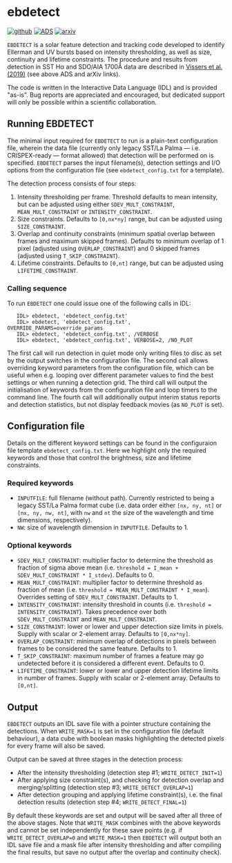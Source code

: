 # ebdetect
[![github](https://img.shields.io/badge/GitHub-grviss%2Febdetect-blue.svg?style=flat)](https://github.com/grviss/ebdetect)
[![ADS](https://img.shields.io/badge/ADS-arXiv190107975V-red.svg)](https://ui.adsabs.harvard.edu/abs/2019arXiv190107975V/abstract)
[![arxiv](https://img.shields.io/badge/arxiv-1901.07975-orange.svg?style=flat)](https://arxiv.org/abs/1901.07975)

`EBDETECT` is a solar feature detection and tracking code developed to identify Ellerman and UV bursts based on intensity thresholding, as well as size, continuity and lifetime constraints. The procedure and results from detection in SST H&alpha; and SDO/AIA 1700Å data are described in [Vissers et al. (2019)](https://arxiv.org/abs/1901.07975) (see above ADS and arXiv links).

The code is written in the Interactive Data Language (IDL) and is provided "as-is". Bug reports are appreciated and encouraged, but dedicated support will only be possible within a scientific collaboration.

## Running EBDETECT
The minimal input required for `EBDETECT` to run is a plain-text configuration file, wherein the data file (currently only legacy SST/La Palma &mdash; i.e. CRISPEX-ready &mdash; format allowed) that detection will be performed on is specified.
`EBDETECT` parses the input filename(s), detection settings and I/O options from the configuration file (see `ebdetect_config.txt` for a template). 

The detection process consists of four steps:
1. Intensity thresholding per frame. Threshold defaults to mean intensity, but can be adjusted using either `SDEV_MULT_CONSTRAINT`, `MEAN_MULT_CONSTRAINT` or `INTENSITY_CONSTRAINT`. 
2. Size constraints. Defaults to `[0,nx*ny]` range, but can be adjusted using `SIZE_CONSTRAINT`.
3. Overlap and continuity constraints (minimum spatial overlap between frames and maximum skipped frames). Defaults to minimum overlap of 1 pixel (adjusted using `OVERLAP_CONSTRAINT`) and 0 skipped frames (adjusted using `T_SKIP_CONSTRAINT`).
4. Lifetime constraints. Defaults to `[0,nt]` range, but can be adjusted using `LIFETIME_CONSTRAINT`.

### Calling sequence
To run `EBDETECT` one could issue one of the following calls in IDL:
```
   IDL> ebdetect, 'ebdetect_config.txt'
   IDL> ebdetect, 'ebdetect_config.txt', OVERRIDE_PARAMS=override_params
   IDL> ebdetect, 'ebdetect_config.txt', /VERBOSE
   IDL> ebdetect, 'ebdetect_config.txt', VERBOSE=2, /NO_PLOT
```
The first call will run detection in quiet mode only writing files to disc as set by the output switches in the configuration file. 
The second call allows overriding keyword parameters from the configuration file, which can be useful when e.g. looping over different parameter values to find the best settings or when running a detection grid. 
The third call will output the initialisation of keywords from the configuration file and loop timers to the command line.
The fourth call will additionally output interim status reports and detection statistics, but not display feedback movies (as `NO_PLOT` is set).

## Configuration file
Details on the different keyword settings can be found in the configuraion file template `ebdetect_config.txt`. Here we highlight only the required keywords and those that control the brightness, size and lifetime constraints.

### Required keywords
* `INPUTFILE`: full filename (without path). Currently restricted to being a legacy SST/La Palma format cube (i.e. data order either `[nx, ny, nt]` or `[nx, ny, nw, nt]`, with `nw` and `nt` the size of the wavelength and time dimensions, respectively).
* `NW`: size of wavelength dimension in `INPUTFILE`. Defaults to 1.

### Optional keywords
* `SDEV_MULT_CONSTRAINT`: multiplier factor to determine the threshold as fraction of sigma above mean (i.e. `threshold = I_mean + SDEV_MULT_CONSTRAINT * I_stdev`). Defaults to 0.
* `MEAN_MULT_CONSTRAINT`: multiplier factor to determine threshold as fraction of mean (i.e. `threshold = MEAN_MULT_CONSTRAINT * I_mean`). Overrides setting of `SDEV_MULT_CONSTRAINT`. Defaults to 1.
* `INTENSITY_CONSTRAINT`: intensity threshold in counts (i.e. `threshold = INTENSITY_CONSTRAINT`). Takes precedence over both `SDEV_MULT_CONSTRAINT` and `MEAN_MULT_CONSTRAINT`.
* `SIZE_CONSTRAINT`: lower or lower and upper detection size limits in pixels. Supply with scalar or 2-element array. Defaults to `[0,nx*ny]`.
* `OVERLAP_CONSTRAINT`: minimum overlap of detections in pixels between frames to be considered the same feature. Defaults to 1.
* `T_SKIP_CONSTRAINT`: maximum number of frames a feature may go undetected before it is considered a different event. Defaults to 0.
* `LIFETIME_CONSTRAINT`: lower or lower and upper detection lifetime limits in number of frames. Supply with scalar or 2-element array. Defaults to `[0,nt]`.

## Output
`EBDETECT` outputs an IDL save file with a pointer structure containing the detections. When `WRITE_MASK=1` is set in the configuration file (default behaviour), a data cube with boolean masks highlighting the detected pixels for every frame will also be saved.

Output can be saved at three stages in the detection process:
* After the intensity thresholding (detection step #1; `WRITE_DETECT_INIT=1`)
* After applying size constraint(s), and checking for detection overlap and merging/splitting (detection step #3; `WRITE_DETECT_OVERLAP=1`)
* After detection grouping and applying lifetime constraint(s), i.e. the final detection results (detection step #4; `WRITE_DETECT_FINAL=1`)

By default these keywords are set and output will be saved after all three of the above stages. Note that `WRITE_MASK` combines with the above keywords and cannot be set independently for these save points (e.g. if `WRITE_DETECT_OVERLAP=0` and `WRITE_MASK=1` then `EBDETECT` will output both an IDL save file and a mask file after intensity thresholding and after compiling the final results, but save no output after the overlap and continuity check).
